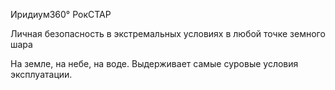 Иридиум360° РокСТАР 

Личная безопасность в экстремальных условиях в любой точке земного шара

На земле, на небе, на воде. Выдерживает самые суровые условия эксплуатации.

